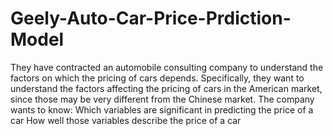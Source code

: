 # Geely-Auto-Car-Price-Prdiction-Model
They have contracted an automobile consulting company to understand the factors on which the pricing of cars depends. Specifically, they want to understand the factors affecting the pricing of cars in the American market, since those may be very different from the Chinese market. The company wants to know:      Which variables are significant in predicting the price of a car     How well those variables describe the price of a car
